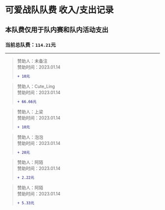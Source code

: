 # 可爱战队队费 收入/支出记录  
## 本队费仅用于队内赛和队内活动支出  
### 当前总队费：`114.21`元
______
> 赞助人：未备注  
> 赞助时间：2023.01.14  
> ```diff
> + 10元
> ```

> 赞助人：Cute_Ling  
> 赞助时间：2023.01.14  
> ```diff
> + 66.66元
> ```

> 赞助人：上梁  
> 赞助时间：2023.01.14  
> ```diff
> + 10元
> ```

> 赞助人：泡泡  
> 赞助时间：2023.01.14  
> ```diff
> + 20元
> ```

> 赞助人：阿陌  
> 赞助时间：2023.01.14  
> ```diff
> + 2.22元
> ```

> 赞助人：阿陌  
> 赞助时间：2023.01.14  
> ```diff
> + 5.33元
> ```
